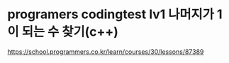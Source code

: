# programers codingtest lv1 나머지가 1이 되는 수 찾기(c++)
https://school.programmers.co.kr/learn/courses/30/lessons/87389
